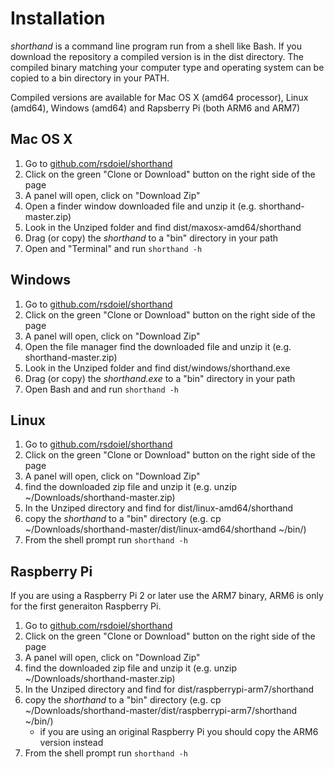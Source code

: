 
# Installation

*shorthand* is a command line program run from a shell like Bash. If you download the 
repository a compiled version is in the dist directory. The compiled binary matching
your computer type and operating system can be copied to a bin directory in your PATH.

Compiled versions are available for Mac OS X (amd64 processor), Linux (amd64), Windows
(amd64) and Rapsberry Pi (both ARM6 and ARM7)

## Mac OS X

1. Go to [github.com/rsdoiel/shorthand](https://github.com/rsdoiel/shorthand)
2. Click on the green "Clone or Download" button on the right side of the page
3. A panel will open, click on "Download Zip"
4. Open a finder window downloaded file and unzip it (e.g. shorthand-master.zip)
5. Look in the Unziped folder and find dist/maxosx-amd64/shorthand
6. Drag (or copy) the *shorthand* to a "bin" directory in your path
7. Open and "Terminal" and run `shorthand -h`

## Windows

1. Go to [github.com/rsdoiel/shorthand](https://github.com/rsdoiel/shorthand)
2. Click on the green "Clone or Download" button on the right side of the page
3. A panel will open, click on "Download Zip"
4. Open the file manager find the downloaded file and unzip it (e.g. shorthand-master.zip)
5. Look in the Unziped folder and find dist/windows/shorthand.exe
6. Drag (or copy) the *shorthand.exe* to a "bin" directory in your path
7. Open Bash and and run `shorthand -h`

## Linux

1. Go to [github.com/rsdoiel/shorthand](https://github.com/rsdoiel/shorthand)
2. Click on the green "Clone or Download" button on the right side of the page
3. A panel will open, click on "Download Zip"
4. find the downloaded zip file and unzip it (e.g. unzip ~/Downloads/shorthand-master.zip)
5. In the Unziped directory and find for dist/linux-amd64/shorthand
6. copy the *shorthand* to a "bin" directory (e.g. cp ~/Downloads/shorthand-master/dist/linux-amd64/shorthand ~/bin/)
7. From the shell prompt run `shorthand -h`

## Raspberry Pi

If you are using a Raspberry Pi 2 or later use the ARM7 binary, ARM6 is only for the first generaiton Raspberry Pi.

1. Go to [github.com/rsdoiel/shorthand](https://github.com/rsdoiel/shorthand)
2. Click on the green "Clone or Download" button on the right side of the page
3. A panel will open, click on "Download Zip"
4. find the downloaded zip file and unzip it (e.g. unzip ~/Downloads/shorthand-master.zip)
5. In the Unziped directory and find for dist/raspberrypi-arm7/shorthand
6. copy the *shorthand* to a "bin" directory (e.g. cp ~/Downloads/shorthand-master/dist/raspberrypi-arm7/shorthand ~/bin/)
    + if you are using an original Raspberry Pi you should copy the ARM6 version instead
7. From the shell prompt run `shorthand -h`

